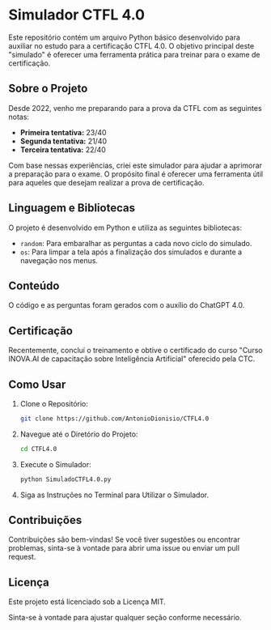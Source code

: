 # Simulador CTFL 4.0

Este repositório contém um arquivo Python básico desenvolvido para auxiliar no estudo para a certificação CTFL 4.0. O objetivo principal deste "simulado" é oferecer uma ferramenta prática para treinar para o exame de certificação.

## Sobre o Projeto

Desde 2022, venho me preparando para a prova da CTFL com as seguintes notas:

- **Primeira tentativa:** 23/40
- **Segunda tentativa:** 21/40
- **Terceira tentativa:** 22/40

Com base nessas experiências, criei este simulador para ajudar a aprimorar a preparação para o exame. O propósito final é oferecer uma ferramenta útil para aqueles que desejam realizar a prova de certificação.

## Linguagem e Bibliotecas

O projeto é desenvolvido em Python e utiliza as seguintes bibliotecas:

- `random`: Para embaralhar as perguntas a cada novo ciclo do simulado.
- `os`: Para limpar a tela após a finalização dos simulados e durante a navegação nos menus.

## Conteúdo

O código e as perguntas foram gerados com o auxílio do ChatGPT 4.0.

## Certificação

Recentemente, concluí o treinamento e obtive o certificado do curso "Curso INOVA.AI de capacitação sobre Inteligência Artificial" oferecido pela CTC.

## Como Usar

1. Clone o Repositório:

    ```bash
    git clone https://github.com/AntonioDionisio/CTFL4.0
    ```

2. Navegue até o Diretório do Projeto:

    ```bash
    cd CTFL4.0
    ```

3. Execute o Simulador:

    ```bash
    python SimuladoCTFL4.0.py
    ```

4. Siga as Instruções no Terminal para Utilizar o Simulador.

## Contribuições

Contribuições são bem-vindas! Se você tiver sugestões ou encontrar problemas, sinta-se à vontade para abrir uma issue ou enviar um pull request.

## Licença

Este projeto está licenciado sob a Licença MIT.

Sinta-se à vontade para ajustar qualquer seção conforme necessário.
